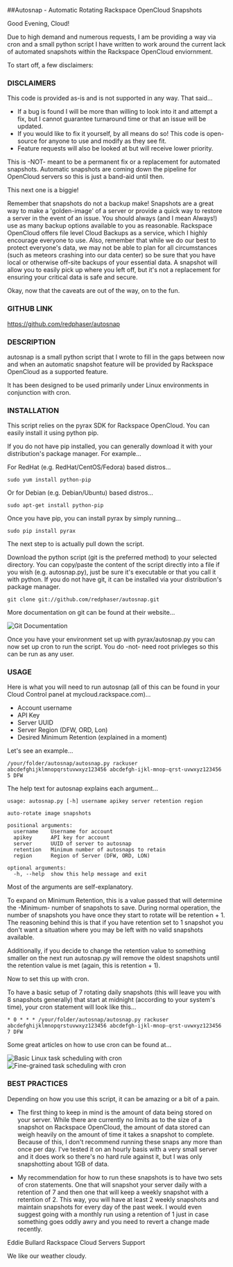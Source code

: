 ##Autosnap - Automatic Rotating Rackspace OpenCloud Snapshots

Good Evening, Cloud!

Due to high demand and numerous requests, I am be providing a way via cron and a small python script I have written to work around the current lack of automated snapshots within the Rackspace OpenCloud enviornment.

To start off, a few disclaimers:

### DISCLAIMERS

This code is provided as-is and is not supported in any way. That said...
* If a bug is found I will be more than willing to look into it and attempt a fix, but I cannot guarantee turnaround time or that an issue will be updated.
* If you would like to fix it yourself, by all means do so! This code is open-source for anyone to use and modify as they see fit.
* Feature requests will also be looked at but will receive lower priority.
    
This is -NOT- meant to be a permanent fix or a replacement for automated snapshots. Automatic snapshots are coming down the pipeline for OpenCloud servers so this is just a band-aid until then.

This next one is a biggie!

Remember that snapshots do not a backup make! Snapshots are a great way to make a 'golden-image' of a server or provide a quick way to restore a server in the event of an issue. You should always (and I mean Always!) use as many backup options available to you as reasonable. Rackspace OpenCloud offers file level Cloud Backups as a service, which I highly encourage everyone to use. Also, remember that  while we do our best to protect everyone's data, we may not be able to plan for all circumstances (such as meteors crashing into our data center) so be sure that you have local or otherwise off-site backups of your essential data. A snapshot will allow you to easily pick up where you left off, but it's not a replacement for ensuring your critical data is safe and secure.


Okay, now that the caveats are out of the way, on to the fun.

### GITHUB LINK

https://github.com/redphaser/autosnap

### DESCRIPTION

autosnap is a small python script that I wrote to fill in the gaps between now and when an automatic snapshot feature will be provided by Rackspace OpenCloud as a supported feature.

It has been designed to be used primarily under Linux environments in conjunction with cron. 

### INSTALLATION

This script relies on the pyrax SDK for Rackspace OpenCloud. You can easily install it using python pip.
    
If you do not have pip installed, you can generally download it with your distribution's package manager. For example...

For RedHat (e.g. RedHat/CentOS/Fedora) based distros...

    sudo yum install python-pip

Or for Debian (e.g. Debian/Ubuntu) based distros...

    sudo apt-get install python-pip

Once you have pip, you can install pyrax by simply running...

    sudo pip install pyrax

The next step to is actually pull down the script.

Download the python script (git is the preferred method) to your selected directory. You can copy/paste the content of the script directly into a file if you wish (e.g. autosnap.py), just be sure it's executable or that you call it with python. If you do not have git, it can be installed via your distribution's package manager.

    git clone git://github.com/redphaser/autosnap.git

More documentation on git can be found at their website...

![Git Documentation](http://git-scm.com/documentation)

Once you have your environment set up with pyrax/autosnap.py you can now set up cron to run the script. You do -not- need root privleges so this can be run as any user.

### USAGE

Here is what you will need to run autosnap (all of this can be found in your Cloud Control panel at mycloud.rackspace.com)...

* Account username
* API Key
* Server UUID 
* Server Region (DFW, ORD, Lon)
* Desired Minimum Retention (explained in a moment)

Let's see an example...

    /your/folder/autosnap/autosnap.py rackuser abcdefghijklmnopqrstuvwxyz123456 abcdefgh-ijkl-mnop-qrst-uvwxyz123456 5 DFW

The help text for autosnap explains each argument...

    usage: autosnap.py [-h] username apikey server retention region
    
    auto-rotate image snapshots
    
    positional arguments:
      username    Username for account
      apikey      API key for account
      server      UUID of server to autosnap
      retention   Minimum number of autosnaps to retain
      region      Region of Server (DFW, ORD, LON)
    
    optional arguments:
      -h, --help  show this help message and exit

Most of the arguments are self-explanatory. 

To expand on Minimum Retention, this is a value passed that will determine the -Minimum- number of snapshots to save. During normal operation, the number of snapshots you have once they start to rotate will be retention + 1. The reasoning behind this is that if you have retention set to 1 snapshot you don't want a situation where you may be left with no valid snapshots available. 

Additionally, if you decide to change the retention value to something smaller on the next run autosnap.py will remove the oldest snapshots until the retention value is met (again, this is retention + 1).

Now to set this up with cron.

To have a basic setup of 7 rotating daily snapshots (this will leave you with 8 snapshots generally) that start at midnight (according to your system's time), your cron statement will look like this...

    * 0 * * * /your/folder/autosnap/autosnap.py rackuser abcdefghijklmnopqrstuvwxyz123456 abcdefgh-ijkl-mnop-qrst-uvwxyz123456 7 DFW

Some great articles on how to use cron can be found at...

![Basic Linux task scheduling with cron](http://www.rackspace.com/knowledge_center/article/basic-linux-task-scheduling-with-cron)
![Fine-grained task scheduling with cron](http://ww.wip.rackspacecloud.com/knowledge_center/article/fine-grained-task-scheduling-with-crond)

### BEST PRACTICES

Depending on how you use this script, it can be amazing or a bit of a pain.

* The first thing to keep in mind is the amount of data being stored on your server. While there are currently no limits as to the size of a snapshot on Rackspace OpenCloud, the amount of data stored can weigh heavily on the amount of time it takes a snapshot to complete. Because of this, I don't recommend running these snaps any more than once per day. I've tested it on an hourly basis with a very small server and it does work so there's no hard rule against it, but I was only snapshotting about 1GB of data.

* My recommendation for how to run these snapshots is to have two sets of cron statements. One that will snapshot your server daily with a retention of 7 and then one that will keep a weekly snapshot with a retention of 2. This way, you will have at least 2 weekly snapshots and maintain snapshots for every day of the past week. I would even suggest going with a monthly run using a retention of 1 just in case something goes oddly awry and you need to revert a change made recently.


Eddie Bullard
Rackspace Cloud Servers Support

We like our weather cloudy.
